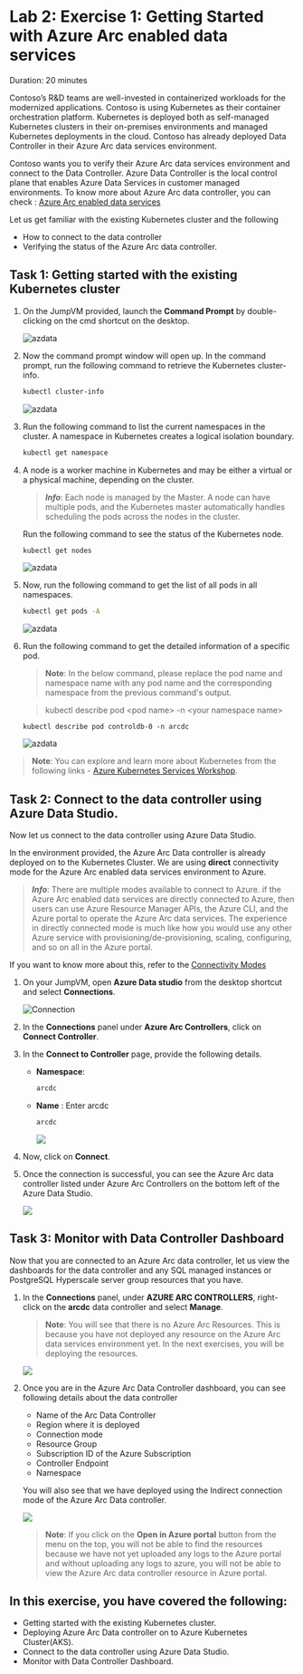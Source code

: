 # Lab 2: Exercise 1: Getting Started with Azure Arc enabled data services 

Duration: 20 minutes

Contoso’s R&D teams are well-invested in containerized workloads for the modernized applications. Contoso is using Kubernetes as their container orchestration platform. Kubernetes is deployed both as self-managed Kubernetes clusters in their on-premises environments and managed Kubernetes deployments in the cloud. Contoso has already deployed Data Controller in their Azure Arc data services environment.

Contoso wants you to verify their Azure Arc data services environment and connect to the Data Controller. Azure Data Controller is the local control plane that enables Azure Data Services in customer managed environments. To know more about Azure Arc data controller, you can check : [Azure Arc enabled data services](https://azure.microsoft.com/en-in/resources/videos/azure-arc-enabled-data-services-deploying-azure-arc-data-controller/)

Let us get familiar with the existing Kubernetes cluster and the following
   - How to connect to the data controller
   - Verifying the status of the Azure Arc data controller.

## Task 1: Getting started with the existing Kubernetes cluster 

1. On the JumpVM provided, launch the **Command Prompt** by double-clicking on the cmd shortcut on the desktop.
  
    ![](./images/azuredatastudio.png "azdata")

1. Now the command prompt window will open up. In the command prompt, run the following command to retrieve the Kubernetes cluster-info.

   ```BASH
   kubectl cluster-info
   ```
   ![](./images/kubectl-0.png "azdata")
 
1. Run the following command to list the current namespaces in the cluster. A namespace in Kubernetes creates a logical isolation boundary.

   ```BASH
   kubectl get namespace
   ```

1. A node is a worker machine in Kubernetes and may be either a virtual or a physical machine, depending on the cluster. 

   > ***Info***: Each node is managed by the Master. A node can have multiple pods, and the Kubernetes master automatically handles scheduling the pods across the nodes in the cluster. 
  
   Run the following command to see the status of the Kubernetes node.

   ```BASH
   kubectl get nodes
   ```
   
   ![](./images/kubectl-1.png "azdata")
   
1. Now, run the following command to get the list of all pods in all namespaces. 
 
   ```BASH
   kubectl get pods -A
   ```
   
   ![](./images/kubectl-2.png "azdata")

1. Run the following command to get the detailed information of a specific pod. 

   > **Note**: In the below command, please replace the pod name and namespace name with any pod name and the corresponding namespace from the previous command's output.

   >   kubectl describe pod \<pod name\> -n \<your namespace name\>

   ```
   kubectl describe pod controldb-0 -n arcdc
   ```
   
   ![](./images/kubectl-3-v2.png "azdata")
   
  > **Note**: You can explore and learn more about Kubernetes from the following links - [Azure Kubernetes Services Workshop](https://docs.microsoft.com/en-us/learn/modules/aks-workshop/).
  
## Task 2: Connect to the data controller using Azure Data Studio.

Now let us connect to the data controller using Azure Data Studio.

In the environment provided, the Azure Arc Data controller is already deployed on to the Kubernetes Cluster. We are using **direct** connectivity mode for the Azure Arc enabled data services environment to Azure.
  
   > ***Info***: There are multiple modes available to connect to Azure. if the Azure Arc enabled data services are directly connected to Azure, then users can use Azure Resource Manager APIs, the Azure CLI, and the Azure portal to operate the Azure Arc data services. The experience in directly connected mode is much like how you would use any other Azure service with provisioning/de-provisioning, scaling, configuring, and so on all in the Azure portal.
   
   If you want to know more about this, refer to the [Connectivity Modes](https://docs.microsoft.com/en-us/azure/azure-arc/data/connectivity)

1. On your JumpVM, open **Azure Data studio** from the desktop shortcut and select **Connections**.

   ![](./images/arcdc.png "Connection")
   
1. In the **Connections** panel under **Azure Arc Controllers**, click on **Connect Controller**.

1. In the **Connect to Controller** page, provide the following details.

   - **Namespace**:
     ```BASH
     arcdc
     ```
     
   - **Name** : Enter arcdc
     ```BASH
     arcdc
     ```
   
     ![](./images/connectnew-latest.png "")

1. Now, click on **Connect**.

1. Once the connection is successful, you can see the Azure Arc data controller listed under Azure Arc Controllers on the bottom left of the Azure Data Studio.

    ![](./images/new1dc.png "")

## Task 3: Monitor with Data Controller Dashboard

Now that you are connected to an Azure Arc data controller, let us view the dashboards for the data controller and any SQL managed instances or PostgreSQL Hyperscale server group resources that you have.

1. In the **Connections** panel, under **AZURE ARC CONTROLLERS**, right-click on the **arcdc** data controller and select **Manage**.

   > **Note**: You will see that there is no Azure Arc Resources. This is because you have not deployed any resource on the Azure Arc data services environment yet. In the next exercises, you will be deploying the resources.

    ![](./images/manages.png "")

1. Once you are in the Azure Arc Data Controller dashboard, you can see following details about the data controller 
   - Name of the Arc Data Controller
   - Region where it is deployed
   - Connection mode
   - Resource Group
   - Subscription ID of the Azure Subscription
   - Controller Endpoint
   - Namespace
   
   You will also see that we have deployed using the Indirect connection mode of the Azure Arc Data controller.

   ![](./images/dashboard1.png "")
   
   > **Note**: If you click on the **Open in Azure portal** button from the menu on the top, you will not be able to find the resources because we have not yet uploaded any logs to the Azure portal and without uploading any logs to azure, you will not be able to view the Azure Arc data controller resource in Azure portal.

## In this exercise, you have covered the following:
 
   - Getting started with the existing Kubernetes cluster.
   - Deploying Azure Arc Data controller on to Azure Kubernetes Cluster(AKS). 
   - Connect to the data controller using Azure Data Studio.
   - Monitor with Data Controller Dashboard.
